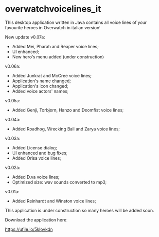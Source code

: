 # overwatchvoicelines_it
This desktop application written in Java contains all voice lines of your favourite heroes in Overwatch in italian version!

New update v0.07a:
- Added Mei, Pharah and Reaper voice lines;
- UI enhanced;
- New hero's menu added (under construction)

v0.06a:
- Added Junkrat and McCree voice lines;
- Application's name changed;
- Application's icon changed;
- Added voice actors' names;

v0.05a:
- Added Genji, Torbjorn, Hanzo and Doomfist voice lines;

v0.04a:
- Added Roadhog, Wrecking Ball and Zarya voice lines;

v0.03a:
- Added License dialog;
- UI enhanced and bug fixes;
- Added Orisa voice lines;

v0.02a:
- Added D.va voice lines;
- Optimized size: wav sounds converted to mp3;


v0.01a:
- Added Reinhardt and Winston voice lines;

This application is under construction so many heroes will be added soon.

Download the application here:

https://ufile.io/5klovkdn
